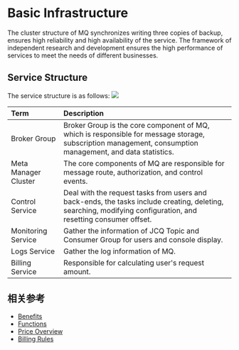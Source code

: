 # Basic Infrastructure
The cluster structure of MQ synchronizes writing three copies of backup, ensures high reliability and high availability of the service. The framework of independent research and development ensures the high performance of services to meet the needs of different businesses.

## Service Structure
The service structure is as follows: 
![](https://github.com/jdcloudcom/en/blob/translationUse/image/MQ/Basic-Infrastructure-en.png)

| Term | Description |
| :- | :- |
| Broker Group | Broker Group is the core component of MQ, which is responsible for message storage, subscription management, consumption management, and data statistics. |	
| Meta Manager Cluster | The core components of MQ are responsible for message route, authorization, and control events. |
| Control Service | Deal with the request tasks from users and back-ends, the tasks include creating, deleting, searching, modifying configuration, and resetting consumer offset. |
| Monitoring Service | Gather the information of JCQ Topic and Consumer Group for users and console display. |
| Logs Service | Gather the log information of MQ.  |
| Billing Service | Responsible for calculating user's request amount.  |


## 相关参考

- [Benefits](../Introduction/Benefits.md)
- [Functions](../Introduction/Functions.md)
- [Price Overview](../Pricing/Price-Overview.md)
- [Billing Rules](../Pricing/Billing-Rules.md)


